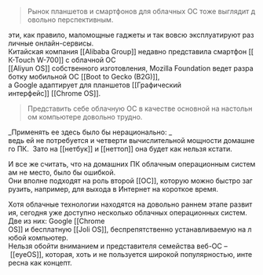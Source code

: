 >Рынок планшетов и смартфонов для облачных ОС тоже выглядит довольно перспективным.

эти, как правило, маломощные гаджеты и так вовсю эксплуатируют различные онлайн-сервисы. 
Китайская компания [[Alibaba Group]] недавно представила смартфон [[К-Тоuсh W-700]] с облачной ОС [[Aliyun OS]] собственного изготовления, Mozilla Foundation ведет разработку мобильной ОС [[Boot to Gecko (B2G)]], 
а Google адаптирует для планшетов [[Графический интерфейс]] [[Сhromе OS]].

>Представить себе облачную ОС в качестве основной на настольном компьютере довольно трудно. 

_Применять ее здесь было бы нерационально: _
ведь ей не потребуется и четверти вычислительной мощности домашнего ПК. 
Зато на [[нетбук]] и [[неттоп]] она будет как нельзя кстати.

И все же считать, что на домашних ПК облачным операционным системам не место, было бы ошибкой. 
Они вполне подходят на роль второй [[ОС]], которую можно быстро загрузить, например, для выхода в Интернет на короткое время.

Хотя облачные технологии находятся на довольно раннем этапе развития, сегодня уже доступно несколько облачных операционных систем. 
Две из них: Google [[Сhromе OS]] и бесплатную [[Joli OS]], беспрепятственно устанавливаемую на любой компьютер. 
Нельзя обойти вниманием и представителя семейства веб-ОС – [[eyeOS]], которая, хоть и не пользуется широкой популярностью, интересна как концепт.